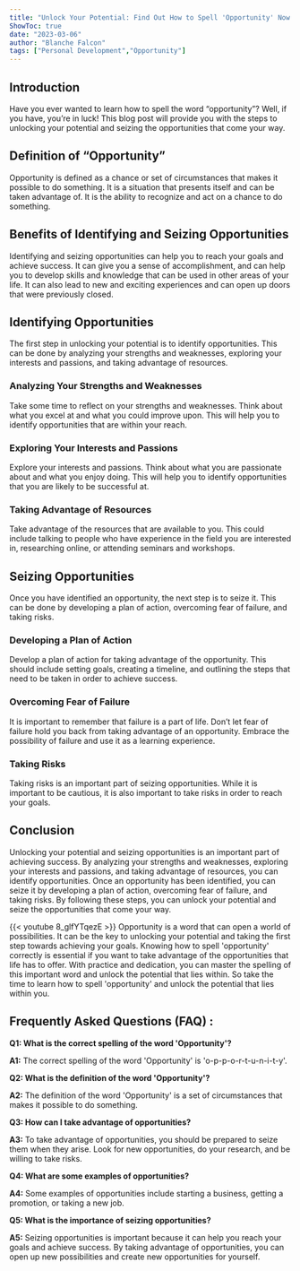 ```yaml
---
title: "Unlock Your Potential: Find Out How to Spell 'Opportunity' Now!"
ShowToc: true 
date: "2023-03-06"
author: "Blanche Falcon" 
tags: ["Personal Development","Opportunity"]
---
```

## Introduction 

Have you ever wanted to learn how to spell the word “opportunity”? Well, if you have, you’re in luck! This blog post will provide you with the steps to unlocking your potential and seizing the opportunities that come your way. 

## Definition of “Opportunity”

Opportunity is defined as a chance or set of circumstances that makes it possible to do something. It is a situation that presents itself and can be taken advantage of. It is the ability to recognize and act on a chance to do something. 

## Benefits of Identifying and Seizing Opportunities

Identifying and seizing opportunities can help you to reach your goals and achieve success. It can give you a sense of accomplishment, and can help you to develop skills and knowledge that can be used in other areas of your life. It can also lead to new and exciting experiences and can open up doors that were previously closed. 

## Identifying Opportunities

The first step in unlocking your potential is to identify opportunities. This can be done by analyzing your strengths and weaknesses, exploring your interests and passions, and taking advantage of resources. 

### Analyzing Your Strengths and Weaknesses 

Take some time to reflect on your strengths and weaknesses. Think about what you excel at and what you could improve upon. This will help you to identify opportunities that are within your reach. 

### Exploring Your Interests and Passions 

Explore your interests and passions. Think about what you are passionate about and what you enjoy doing. This will help you to identify opportunities that you are likely to be successful at. 

### Taking Advantage of Resources 

Take advantage of the resources that are available to you. This could include talking to people who have experience in the field you are interested in, researching online, or attending seminars and workshops. 

## Seizing Opportunities

Once you have identified an opportunity, the next step is to seize it. This can be done by developing a plan of action, overcoming fear of failure, and taking risks. 

### Developing a Plan of Action 

Develop a plan of action for taking advantage of the opportunity. This should include setting goals, creating a timeline, and outlining the steps that need to be taken in order to achieve success. 

### Overcoming Fear of Failure 

It is important to remember that failure is a part of life. Don’t let fear of failure hold you back from taking advantage of an opportunity. Embrace the possibility of failure and use it as a learning experience. 

### Taking Risks 

Taking risks is an important part of seizing opportunities. While it is important to be cautious, it is also important to take risks in order to reach your goals. 

## Conclusion 

Unlocking your potential and seizing opportunities is an important part of achieving success. By analyzing your strengths and weaknesses, exploring your interests and passions, and taking advantage of resources, you can identify opportunities. Once an opportunity has been identified, you can seize it by developing a plan of action, overcoming fear of failure, and taking risks. By following these steps, you can unlock your potential and seize the opportunities that come your way.

{{< youtube 8_glfYTqezE >}} 
Opportunity is a word that can open a world of possibilities. It can be the key to unlocking your potential and taking the first step towards achieving your goals. Knowing how to spell 'opportunity' correctly is essential if you want to take advantage of the opportunities that life has to offer. With practice and dedication, you can master the spelling of this important word and unlock the potential that lies within. So take the time to learn how to spell 'opportunity' and unlock the potential that lies within you.

## Frequently Asked Questions (FAQ) :
**Q1: What is the correct spelling of the word 'Opportunity'?**

**A1:** The correct spelling of the word 'Opportunity' is 'o-p-p-o-r-t-u-n-i-t-y'.

**Q2: What is the definition of the word 'Opportunity'?**

**A2:** The definition of the word 'Opportunity' is a set of circumstances that makes it possible to do something.

**Q3: How can I take advantage of opportunities?**

**A3:** To take advantage of opportunities, you should be prepared to seize them when they arise. Look for new opportunities, do your research, and be willing to take risks.

**Q4: What are some examples of opportunities?**

**A4:** Some examples of opportunities include starting a business, getting a promotion, or taking a new job.

**Q5: What is the importance of seizing opportunities?**

**A5:** Seizing opportunities is important because it can help you reach your goals and achieve success. By taking advantage of opportunities, you can open up new possibilities and create new opportunities for yourself.





